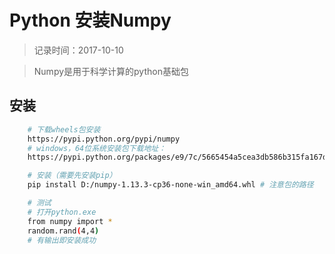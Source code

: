 # Python 安装Numpy
> 记录时间：2017-10-10

> Numpy是用于科学计算的python基础包

## 安装

```bash
    # 下载wheels包安装
    https://pypi.python.org/pypi/numpy
    # windows，64位系统安装包下载地址：
    https://pypi.python.org/packages/e9/7c/5665454a5cea3db586b315fa167d4b8b7963fdcc98c3b6578bc5eb4e6153/numpy-1.13.3-cp36-none-win_amd64.whl#md5=8748204cc74d46f617c316507360ccb3

    # 安装（需要先安装pip）
    pip install D:/numpy-1.13.3-cp36-none-win_amd64.whl # 注意包的路径

    # 测试
    # 打开python.exe
    from numpy import *
    random.rand(4,4)
    # 有输出即安装成功
```